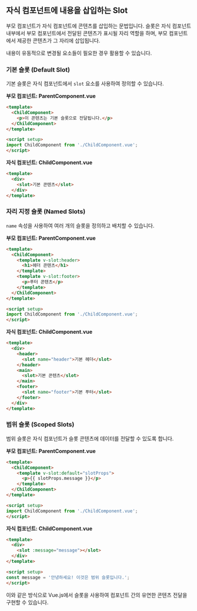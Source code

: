 ## 자식 컴포넌트에 내용을 삽입하는 Slot

부모 컴포넌트가 자식 컴포넌트에 콘텐츠를 삽입하는 문법입니다. 슬롯은 자식 컴포넌트 내부에서 부모 컴포넌트에서 전달된 콘텐츠가 표시될 자리 역할을 하며, 부모 컴포넌트에서 제공한 콘텐츠가 그 자리에 삽입됩니다.

내용이 유동적으로 변경될 요소들이 필요한 경우 활용할 수 있습니다.

### 기본 슬롯 (Default Slot)

기본 슬롯은 자식 컴포넌트에서 `slot` 요소를 사용하여 정의할 수 있습니다.

**부모 컴포넌트: ParentComponent.vue**

```html
<template>
  <ChildComponent>
    <p>이 콘텐츠는 기본 슬롯으로 전달됩니다.</p>
  </ChildComponent>
</template>

<script setup>
import ChildComponent from './ChildComponent.vue';
</script>
```

**자식 컴포넌트: ChildComponent.vue**

```html
<template>
  <div>
    <slot>기본 콘텐츠</slot>
  </div>
</template>
```

### 자리 지정 슬롯 (Named Slots)

`name` 속성을 사용하여 여러 개의 슬롯을 정의하고 배치할 수 있습니다.

**부모 컴포넌트: ParentComponent.vue**

```html
<template>
  <ChildComponent>
    <template v-slot:header>
      <h1>헤더 콘텐츠</h1>
    </template>
    <template v-slot:footer>
      <p>푸터 콘텐츠</p>
    </template>
  </ChildComponent>
</template>

<script setup>
import ChildComponent from './ChildComponent.vue';
</script>
```

**자식 컴포넌트: ChildComponent.vue**

```html
<template>
  <div>
    <header>
      <slot name="header">기본 헤더</slot>
    </header>
    <main>
      <slot>기본 콘텐츠</slot>
    </main>
    <footer>
      <slot name="footer">기본 푸터</slot>
    </footer>
  </div>
</template>
```

### 범위 슬롯 (Scoped Slots)

범위 슬롯은 자식 컴포넌트가 슬롯 콘텐츠에 데이터를 전달할 수 있도록 합니다.

**부모 컴포넌트: ParentComponent.vue**

```html
<template>
  <ChildComponent>
    <template v-slot:default="slotProps">
      <p>{{ slotProps.message }}</p>
    </template>
  </ChildComponent>
</template>

<script setup>
import ChildComponent from './ChildComponent.vue';
</script>
```

**자식 컴포넌트: ChildComponent.vue**

```html
<template>
  <div>
    <slot :message="message"></slot>
  </div>
</template>

<script setup>
const message = '안녕하세요! 이것은 범위 슬롯입니다.';
</script>
```

이와 같은 방식으로 Vue.js에서 슬롯을 사용하여 컴포넌트 간의 유연한 콘텐츠 전달을 구현할 수 있습니다.
